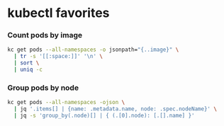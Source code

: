 # kubectl favorites

### Count pods by image

```bash
kc get pods --all-namespaces -o jsonpath="{..image}" \
  | tr -s '[[:space:]]' '\n' \
  | sort \
  | uniq -c
```

### Group pods by node

```bash
kc get pods --all-namespaces -ojson \
  | jq '.items[] | {name: .metadata.name, node: .spec.nodeName}' \
  | jq -s 'group_by(.node)[] | { (.[0].node): [.[].name] }'
```
